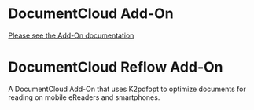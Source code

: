 
# DocumentCloud Add-On

[Please see the Add-On documentation](https://github.com/MuckRock/documentcloud-hello-world-addon/wiki/)

# DocumentCloud Reflow Add-On

A DocumentCloud Add-On that uses K2pdfopt to optimize documents for reading on mobile eReaders and smartphones.
